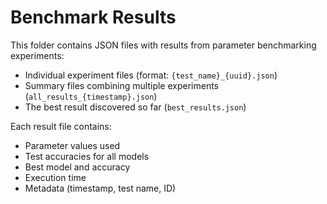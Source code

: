 # Benchmark Results

This folder contains JSON files with results from parameter benchmarking experiments:

- Individual experiment files (format: `{test_name}_{uuid}.json`)
- Summary files combining multiple experiments (`all_results_{timestamp}.json`)
- The best result discovered so far (`best_results.json`)

Each result file contains:
- Parameter values used
- Test accuracies for all models
- Best model and accuracy
- Execution time
- Metadata (timestamp, test name, ID)

